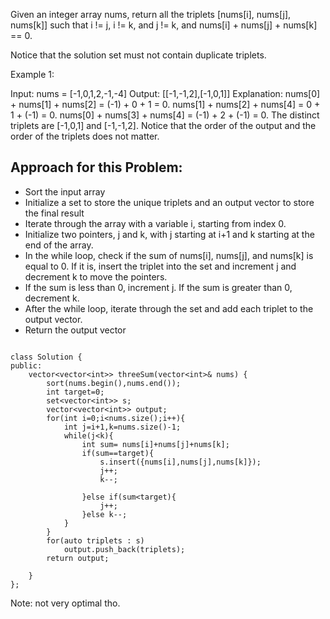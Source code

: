 Given an integer array nums, return all the triplets [nums[i], nums[j], nums[k]] such that i != j, i != k, and j != k, and nums[i] + nums[j] + nums[k] == 0.

Notice that the solution set must not contain duplicate triplets.

Example 1:

Input: nums = [-1,0,1,2,-1,-4]
Output: [[-1,-1,2],[-1,0,1]]
Explanation: 
nums[0] + nums[1] + nums[2] = (-1) + 0 + 1 = 0.
nums[1] + nums[2] + nums[4] = 0 + 1 + (-1) = 0.
nums[0] + nums[3] + nums[4] = (-1) + 2 + (-1) = 0.
The distinct triplets are [-1,0,1] and [-1,-1,2].
Notice that the order of the output and the order of the triplets does not matter.

## Approach for this Problem:
- Sort the input array
- Initialize a set to store the unique triplets and an output vector to store the final result
- Iterate through the array with a variable i, starting from index 0.
- Initialize two pointers, j and k, with j starting at i+1 and k starting at the end of the array.
- In the while loop, check if the sum of nums[i], nums[j], and nums[k] is equal to 0. If it is, insert the triplet into the set and increment j and decrement k to move the pointers.
- If the sum is less than 0, increment j. If the sum is greater than 0, decrement k.
- After the while loop, iterate through the set and add each triplet to the output vector.
- Return the output vector
```

class Solution {
public:
    vector<vector<int>> threeSum(vector<int>& nums) {
        sort(nums.begin(),nums.end());
        int target=0;
        set<vector<int>> s;
        vector<vector<int>> output;
        for(int i=0;i<nums.size();i++){
            int j=i+1,k=nums.size()-1;
            while(j<k){
                int sum= nums[i]+nums[j]+nums[k];
                if(sum==target){
                    s.insert({nums[i],nums[j],nums[k]});
                    j++;
                    k--;

                }else if(sum<target){
                    j++;
                }else k--;
            }
        }
        for(auto triplets : s)
            output.push_back(triplets);
        return output;

    }
};
```

Note: not very optimal tho.
